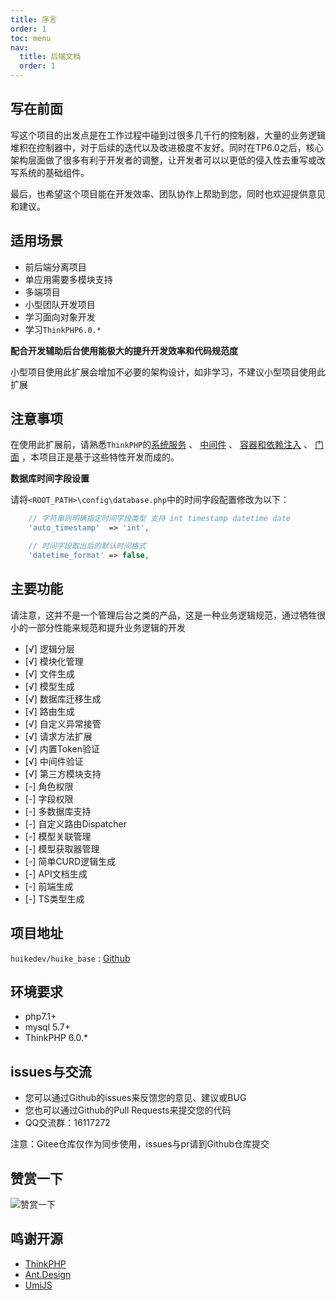 ```yaml
---
title: 序言
order: 1
toc: menu
nav:
  title: 后端文档
  order: 1
---
```


## 写在前面
写这个项目的出发点是在工作过程中碰到过很多几千行的控制器，大量的业务逻辑堆积在控制器中，对于后续的迭代以及改进极度不友好。同时在TP6.0之后，核心架构层面做了很多有利于开发者的调整，让开发者可以以更低的侵入性去重写或改写系统的基础组件。

最后，也希望这个项目能在开发效率、团队协作上帮助到您，同时也欢迎提供意见和建议。

## 适用场景

+ 前后端分离项目
+ 单应用需要多模块支持
+ 多端项目
+ 小型团队开发项目
+ 学习面向对象开发
+ 学习`ThinkPHP6.0.*`

**配合开发辅助后台使用能极大的提升开发效率和代码规范度**

<Alert type="error">
小型项目使用此扩展会增加不必要的架构设计，如非学习，不建议小型项目使用此扩展
</Alert>

## 注意事项

在使用此扩展前，请熟悉`ThinkPHP`的[系统服务](https://www.kancloud.cn/manual/thinkphp6_0/1037490) 、 [中间件](https://www.kancloud.cn/manual/thinkphp6_0/1037493) 、 [容器和依赖注入](https://www.kancloud.cn/manual/thinkphp6_0/1037489) 、 [门面](https://www.kancloud.cn/manual/thinkphp6_0/1037491) ，本项目正是基于这些特性开发而成的。

**数据库时间字段设置**

请将`<ROOT_PATH>\config\database.php`中的时间字段配置修改为以下：

```php
    // 字符串则明确指定时间字段类型 支持 int timestamp datetime date
    'auto_timestamp'  => 'int',

    // 时间字段取出后的默认时间格式
    'datetime_format' => false,
```

## 主要功能

<Alert type="error">
请注意，这并不是一个管理后台之类的产品，这是一种业务逻辑规范，通过牺牲很小的一部分性能来规范和提升业务逻辑的开发
</Alert>

+ [√] 逻辑分层
+ [√] 模块化管理
+ [√] 文件生成
+ [√] 模型生成
+ [√] 数据库迁移生成
+ [√] 路由生成
+ [√] 自定义异常接管
+ [√] 请求方法扩展
+ [√] 内置Token验证
+ [√] 中间件验证
+ [√] 第三方模块支持
+ [-] 角色权限
+ [-] 字段权限
+ [-] 多数据库支持
+ [-] 自定义路由Dispatcher
+ [-] 模型关联管理
+ [-] 模型获取器管理
+ [-] 简单CURD逻辑生成
+ [-] API文档生成
+ [-] 前端生成
+ [-] TS类型生成

## 项目地址

`huikedev/huike_base` : [Github](https://github.com/huikedev/huike_base)

## 环境要求

+ php7.1+
+ mysql 5.7+
+ ThinkPHP 6.0.*

## issues与交流

+ 您可以通过Github的issues来反馈您的意见、建议或BUG
+ 您也可以通过Github的Pull Requests来提交您的代码
+ QQ交流群：16117272

<Alert type="error">
注意：Gitee仓库仅作为同步使用，issues与pr请到Github仓库提交
</Alert>


## 赞赏一下
<img alt="赞赏一下" src="https://huikedev-1255741738.cos.ap-shanghai.myqcloud.com/donate/donate.jpg" style="text-align: center;max-width: 750px;" />

## 鸣谢开源

+ [ThinkPHP](https://github.com/top-think/framework)
+ [Ant.Design](https://ant.design/)
+ [UmiJS](https://umijs.org/)
